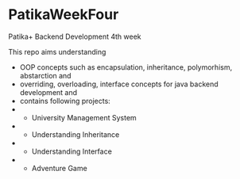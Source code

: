 # PatikaWeekFour

Patika+ Backend Development 4th week

This repo aims understanding
- OOP concepts such as encapsulation, inheritance, polymorhism, abstarction and
- overriding, overloading, interface concepts for java backend development and
- contains following projects:
- - University Management System
- - Understanding Inheritance
- - Understanding Interface
- - Adventure Game
